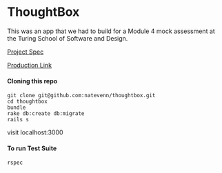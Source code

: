 # ThoughtBox

 This was an app that we had to build for a Module 4 mock assessment at the Turing School of Software and Design.
 
[Project Spec](https://gist.github.com/stevekinney/82831c5b25029415ce8b)

[Production Link](https://cryptic-plains-70862.herokuapp.com)

#### Cloning this repo
```
git clone git@github.com:natevenn/thoughtbox.git
cd thoughtbox
bundle
rake db:create db:migrate
rails s
```

visit localhost:3000

#### To run Test Suite
```
rspec

